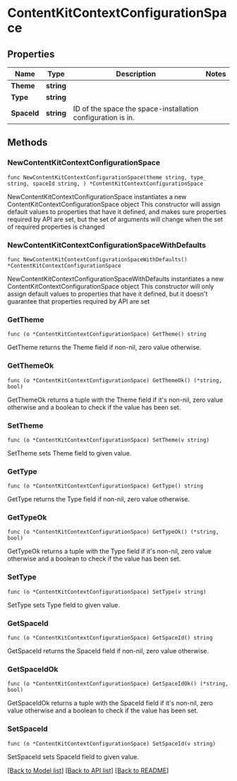 # ContentKitContextConfigurationSpace

## Properties

Name | Type | Description | Notes
------------ | ------------- | ------------- | -------------
**Theme** | **string** |  | 
**Type** | **string** |  | 
**SpaceId** | **string** | ID of the space the space-installation configuration is in. | 

## Methods

### NewContentKitContextConfigurationSpace

`func NewContentKitContextConfigurationSpace(theme string, type_ string, spaceId string, ) *ContentKitContextConfigurationSpace`

NewContentKitContextConfigurationSpace instantiates a new ContentKitContextConfigurationSpace object
This constructor will assign default values to properties that have it defined,
and makes sure properties required by API are set, but the set of arguments
will change when the set of required properties is changed

### NewContentKitContextConfigurationSpaceWithDefaults

`func NewContentKitContextConfigurationSpaceWithDefaults() *ContentKitContextConfigurationSpace`

NewContentKitContextConfigurationSpaceWithDefaults instantiates a new ContentKitContextConfigurationSpace object
This constructor will only assign default values to properties that have it defined,
but it doesn't guarantee that properties required by API are set

### GetTheme

`func (o *ContentKitContextConfigurationSpace) GetTheme() string`

GetTheme returns the Theme field if non-nil, zero value otherwise.

### GetThemeOk

`func (o *ContentKitContextConfigurationSpace) GetThemeOk() (*string, bool)`

GetThemeOk returns a tuple with the Theme field if it's non-nil, zero value otherwise
and a boolean to check if the value has been set.

### SetTheme

`func (o *ContentKitContextConfigurationSpace) SetTheme(v string)`

SetTheme sets Theme field to given value.


### GetType

`func (o *ContentKitContextConfigurationSpace) GetType() string`

GetType returns the Type field if non-nil, zero value otherwise.

### GetTypeOk

`func (o *ContentKitContextConfigurationSpace) GetTypeOk() (*string, bool)`

GetTypeOk returns a tuple with the Type field if it's non-nil, zero value otherwise
and a boolean to check if the value has been set.

### SetType

`func (o *ContentKitContextConfigurationSpace) SetType(v string)`

SetType sets Type field to given value.


### GetSpaceId

`func (o *ContentKitContextConfigurationSpace) GetSpaceId() string`

GetSpaceId returns the SpaceId field if non-nil, zero value otherwise.

### GetSpaceIdOk

`func (o *ContentKitContextConfigurationSpace) GetSpaceIdOk() (*string, bool)`

GetSpaceIdOk returns a tuple with the SpaceId field if it's non-nil, zero value otherwise
and a boolean to check if the value has been set.

### SetSpaceId

`func (o *ContentKitContextConfigurationSpace) SetSpaceId(v string)`

SetSpaceId sets SpaceId field to given value.



[[Back to Model list]](../README.md#documentation-for-models) [[Back to API list]](../README.md#documentation-for-api-endpoints) [[Back to README]](../README.md)


